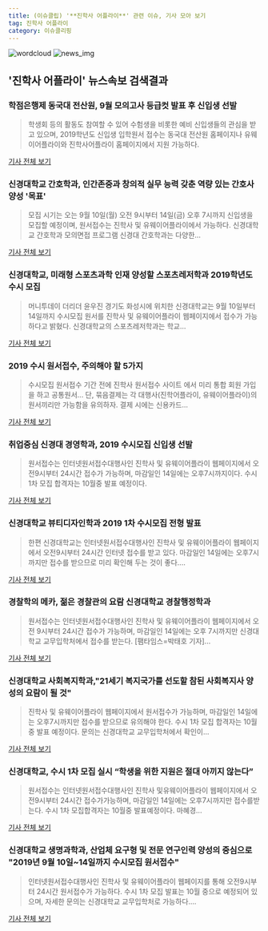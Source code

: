 ```yaml
---
title: (이슈클립) '**진학사 어플라이**' 관련 이슈, 기사 모아 보기
tag: 진학사 어플라이
category: 이슈클리핑
---
```

![wordcloud](https://s3.ap-northeast-2.amazonaws.com/lyrics101-wordcloud/2018-09-06-1536239437.png)
![news_img](https://user-images.githubusercontent.com/42597476/44507050-1206f400-a6e4-11e8-8d98-7ffbfebb353f.png)
## **'**진학사 어플라이**'** 뉴스속보 검색결과
### 학점은행제 동국대 전산원, 9월 모의고사 등급컷 발표 후 신입생 선발

>학생회 등의 활동도 참여할 수 있어 수험생을 비롯한 예비 신입생들의 관심을 받고 있으며, 2019학년도 신입생 입학원서 접수는 동국대 전산원 홈페이지나 유웨이어플라이와 진학사어플라이 홈페이지에서 지원 가능하다.

<a href="http://www.kgdm.co.kr/news/articleView.html?idxno=605557" target="_blank">기사 전체 보기</a>

### 신경대학교 간호학과, 인간존중과 창의적 실무 능력 갖춘 역량 있는 간호사 양성 '목표'

>모집 시기는 오는 9월 10일(월) 오전 9시부터 14일(금) 오후 7시까지 신입생을 모집할 예정이며, 원서접수는 진학사 및 유웨이어플라이에서 가능하다. 신경대학교 간호학과 모의면접 프로그램 신경대 간호학과는 다양한...

<a href="http://www.stardailynews.co.kr/news/articleView.html?idxno=214559" target="_blank">기사 전체 보기</a>

### 신경대학교, 미래형 스포츠과학 인재 양성할 스포츠레저학과 2019학년도 수시 모집

>머니투데이 더리더 윤우진 경기도 화성시에 위치한 신경대학교는 9월 10일부터 14일까지 수시모집 원서를 진학사 및 유웨이어플라이 웹페이지에서 접수가 가능하다고 밝혔다. 신경대학교의 스포츠레저학과는 학교...

<a href="http://theleader.mt.co.kr/articleView.html?no=2018090620367835754" target="_blank">기사 전체 보기</a>

### 2019 수시 원서접수, 주의해야 할 5가지

>수시모집 원서접수 기간 전에 진학사 원서접수 사이트 에서 미리 통합 회원 가입을 하고 공통원서... 단, 묶음결제는 각 대행사(진학어플라이, 유웨이어플라이)의 원서끼리만 가능함을 유의하자. 결제 시에는 신용카드...

<a href="http://www.ggilbo.com/news/articleView.html?idxno=543610" target="_blank">기사 전체 보기</a>

### 취업중심 신경대 경영학과, 2019 수시모집 신입생 선발

>원서접수는 인터넷원서접수대행사인 진학사 및 유웨이어플라이 웹페이지에서 오전9시부터 24시간 접수가 가능하며, 마감일인 14일에는 오후7시까지이다. 수시 1차 모집 합격자는 10월중 발표 예정이다.

<a href="http://www.polinews.co.kr/news/article.html?no=366621" target="_blank">기사 전체 보기</a>

### 신경대학교 뷰티디자인학과 2019 1차 수시모집 전형 발표

>한편 신경대학교는 인터넷원서접수대행사인 진학사 및 유웨이어플라이 웹페이지에서 오전9시부터 24시간 인터넷 접수를 받고 있다. 마감일인 14일에는 오후7시까지만 접수를 받으므로 미리 확인해 두는 것이 좋다....

<a href="http://medicalreport.kr/news/view/51050" target="_blank">기사 전체 보기</a>

### 경찰학의 메카, 젊은 경찰관의 요람 신경대학교 경찰행정학과

>원서접수는 인터넷원서접수대행사인 진학사 및 유웨이어플라이 웹페이지에서 오전 9시부터 24시간 접수가 가능하며, 마감일인 14일에는 오후 7시까지만 신경대학교 교무입학처에서 접수를 받는다. [팸타임스=박태호 기자]...

<a href="http://famtimes.co.kr/news/view/56960" target="_blank">기사 전체 보기</a>

### 신경대학교 사회복지학과,"21세기 복지국가를 선도할 참된 사회복지사 양성의 요람이 될 것"

>진학사 및 유웨이어플라이 웹페이지에서 원서접수가 가능하며, 마감일인 14일에는 오후7시까지만 접수를 받으므로 유의해야 한다. 수시 1차 모집 합격자는 10월중 발표 예정이다. 문의는 신경대학교 교무입학처에서 확인이...

<a href="http://www.dailysecu.com/?mod=news&act=articleView&idxno=38310" target="_blank">기사 전체 보기</a>

### 신경대학교, 수시 1차 모집 실시 “학생을 위한 지원은 절대 아끼지 않는다”

>원서접수는 인터넷원서접수대행사인 진학사 및유웨이어플라이 웹페이지에서 오전9시부터 24시간 접수가가능하며, 마감일인 14일에는 오후7시까지만 접수를받는다. 수시 1차 모집합격자는 10월중 발표예정이다. 마혜경...

<a href="http://www.fntimes.com/html/view.php?ud=201809061421035993c1c16452b0_18" target="_blank">기사 전체 보기</a>

### 신경대학교 생명과학과, 산업체 요구형 및 전문 연구인력 양성의 중심으로 "2019년 9월 10일~14일까지 수시모집 원서접수"

>인터넷원서접수대행사인 진학사 및 유웨이어플라이 웹페이지를 통해 오전9시부터 24시간 원서접수가 가능하다. 수시 1차 모집 발표는 10월 중으로 예정되어 있으며, 자세한 문의는 신경대학교 교무입학처로 가능하다....

<a href="http://www.tourtimes.net/sub_read.html?uid=50110&section=sc40" target="_blank">기사 전체 보기</a>


